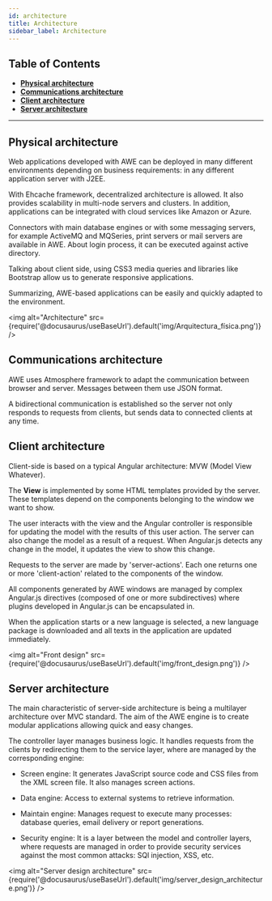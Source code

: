 ```yaml
---
id: architecture
title: Architecture
sidebar_label: Architecture
---
```


## Table of Contents

- **[Physical architecture](#physical-architecture)**
- **[Communications architecture](#communications-architecture)**
- **[Client architecture](#client-architecture)**
- **[Server architecture](#server-architecture)**

---

## Physical architecture

Web applications developed with AWE can be deployed in many different environments depending on business requirements: in any different application server with J2EE.

With Ehcache framework, decentralized architecture is allowed. It also provides scalability in multi-node servers and clusters. In addition, applications can be integrated with cloud services like Amazon or Azure.

Connectors with main database engines or with some messaging servers, for example ActiveMQ and MQSeries, print servers or mail servers are available in AWE. About login process, it can be executed against active directory.

Talking about client side, using CSS3 media queries and libraries like Bootstrap allow us to generate responsive applications.

Summarizing, AWE-based applications can be easily and quickly adapted to the environment.

<img alt="Architecture" src={require('@docusaurus/useBaseUrl').default('img/Arquitectura_física.png')} />

## Communications architecture

AWE uses Atmosphere framework to adapt the communication between browser and server. Messages between them use JSON format.

A bidirectional communication is established so the server not only responds to requests from clients, but sends data to connected clients at any time.

## Client architecture

Client-side is based on a typical Angular architecture: MVW (Model View Whatever).

The **View** is implemented by some HTML templates provided by the server. These templates depend on the components belonging to the window we want to show.

The user interacts with the view and the Angular controller is responsible for updating the model with the results of this user action. The server can also change the model as a result of a request. When Angular.js detects any change in the model, it updates the view to show this change.

Requests to the server are made by 'server-actions'. Each one returns one or more 'client-action' related to the components of the window.

All components generated by AWE windows are managed by complex Angular.js directives (composed of one or more subdirectives) where plugins developed in Angular.js can be encapsulated in.

When the application starts or a new language is selected, a new language package is downloaded and all texts in the application are updated immediately.

<img alt="Front design" src={require('@docusaurus/useBaseUrl').default('img/front_design.png')} />

## Server architecture

The main characteristic of server-side architecture is being a multilayer architecture over MVC standard. The aim of the AWE engine is to create modular applications allowing quick and easy changes.

The controller layer manages business logic. It handles requests from the clients by redirecting them to the service layer, where are managed by the corresponding engine:

- Screen engine: It generates JavaScript source code and CSS files from the XML screen file. It also manages screen actions.

- Data engine: Access to external systems to retrieve information.

- Maintain engine: Manages request to execute many processes: database queries, email delivery or report generations.

- Security engine: It is a layer between the model and controller layers, where requests are managed in order to provide security services against the most common attacks: SQl injection, XSS, etc.

<img alt="Server design architecture" src={require('@docusaurus/useBaseUrl').default('img/server_design_architecture.png')} />
